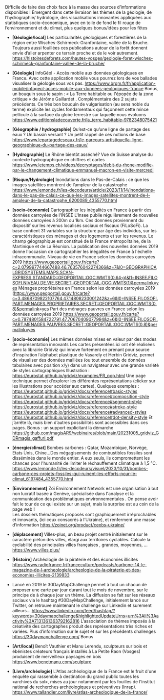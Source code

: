 Difficile de faire des choix face à la masse des sources d’informations disponibles ! Emergent dans cette livraison les thèmes de la géologie, de l’hydrographie/ hydrologie, des visualisations innovantes appliquées aux statistiques socio-économique, avec en toile de fond le fil rouge de l’environnement et du climat, plus quelques bonus/idées pour les fêtes

- **[Géologie/local]** Les particularités géologiques et forestières de la région entre Wisches-Schirmeck-Granfontaine, vallée de la Bruche. Toujours aussi fouillées ces publications autour de la forêt donnent envie d’aller arpenter ce terrain proche et de le voir autrement.
https://histoiresdeforets.com/hautes-vosges/geologie-foret-wisches-schirmeck-granfontaine-vallee-de-la-bruche/

- **[Géologie]** InfoGéol - Accès mobile aux données géologiques en France. Avec cette application mobile vous pourrez lors de vos ballades visualiser la géologie sous vos pas.
https://www.brgm.fr/fr/application-mobile/infogeol-acces-mobile-aux-donnees-geologiques-france
Bonus, un bouquin sous le sapin : « La Terre habitable ou l'épopée de la zone critique » de Jérôme Gaillardet . Complémentaire des 2 sujets précédents. Ce très bon bouquin de vulgarisation (au sens noble du terme) explicite les cycles fondamentaux qui façonnent cette mince pellicule à la surface du globe terrestre sur laquelle nous évoluons
https://www.editionsladecouverte.fr/la_terre_habitable-9782348075421

- **[Géographie / hydrographie]** Qu’est-ce qu’une ligne de partage des eaux ? Un bassin versant ? Un petit rappel de ces notions de base
https://www.lepartagedeseaux.fr/le-parcours-artistique/la-ligne-geographique-du-partage-des-eaux/

- **[Hydrographie]** Le Rhône bientôt asséché? Vue de Suisse analyse du contexte hydrographique en chiffres et cartes
https://www.letemps.ch/videos/decryptages/debit-du-rhone-modifie-par-le-changement-climatique-emmanuel-macron-en-visite-mercredi

- **[Risque/Hydrologie]** Inondations dans le Pas-de-Calais : ce que les images satellites montrent de l’ampleur de la catastrophe
https://www.lemonde.fr/les-decodeurs/article/2023/11/14/inondations-dans-le-pas-de-calais-ce-que-les-images-satellites-montrent-de-l-ampleur-de-la-catastrophe_6200089_4355770.html

- **[socio-économie]** Cartographier les inégalités en France à partir des données carroyées de l'INSEE
L'Insee publie régulièrement de nouvelles données carroyées à 200m ou 1km. Ces données proviennent du dispositif sur les revenus localisés sociaux et fiscaux (FiLoSoFi). La base contient 31 variables sur la structure par âge des individus, sur les caractéristiques des ménages et des logements et sur les revenus. Le champ géographique est constitué de la France métropolitaine, de la Martinique et de La Réunion. La publication des nouvelles données 2019 donne l'occasion de cartographier les inégalités en France à l'échelle infracommunale.
Niveau de vie en France selon les données carroyées 2019
https://www.geoportail.gouv.fr/carte?c=2.079997744667488,46.763576042274366&z=7&l0=GEOGRAPHICALGRIDSYSTEMS.MAPS.SCAN-EXPRESS.STANDARD::GEOPORTAIL:OGC:WMTS(0.64;g)&l1=INSEE.FILOSOFI.NIVEAU.DE.VIE.SECRET::GEOPORTAIL:OGC:WMTS(1)&permalink=yes
Ménages propriétaires en France selon les données carroyées 2019 (https://www.geoportail.gouv.fr/carte?c=3.4868709822107764,47.14808230001242&z=6&l0=INSEE.FILOSOFI.PART.MENAGES.PROPRIETAIRES.SECRET::GEOPORTAIL:OGC:WMTS(0.8)&permalink=yes 
Part des ménages pauvres en France selon les données carroyées 2019 https://www.geoportail.gouv.fr/carte?c=0.7874801584722791,47.70670409077994&z=6&l0=INSEE.FILOSOFI.PART.MENAGES.PAUVRES.SECRET::GEOPORTAIL:OGC:WMTS(0.8)&permalink=yes

- **[socio-économie]** Les mêmes données mises en valeur par des modes de représentation innovants
Les cartes présentées ici ont été réalisées avec la librairie Gridviz qui innove fortement en prenant pour source d’inspiration l’alphabet plastique de Vasarely et  Herbin
Gridviz, permet de visualiser des données maillées (ou tout ensemble de données tabulaires avec position x/y) dans un navigateur avec une grande variété de styles cartographiques
Illustration : https://eurostat.github.io/gridviz/examples/FR_pop.html
Une page technique  permet d’explorer les différentes représentations (clicker sur les illustrations pour accéder aux cartes). Quelques exemples :
https://eurostat.github.io/gridviz/docs/reference#basic-styles
https://eurostat.github.io/gridviz/docs/reference#composition-style
https://eurostat.github.io/gridviz/docs/reference#segment-style
https://eurostat.github.io/gridviz/docs/reference#stroke-style
https://eurostat.github.io/gridviz/docs/reference#advanced-styles
https://eurostat.github.io/gridviz/docs/reference#dot-density-style
Et j’arrête là, mais bien d’autres possibilités sont accessibles dans ces pages.
Bonus : un support explicitant la démarche
https://github.com/magisAR9/webinaires/blob/main/20231005_gridviz_GDRmagis_gaffuri.pdf

- **[énergie/climat]** Bombes carbones : Qatar, Mozambique, Norvège, Etats Unis, Chine…Des mégagisements de combustibles fossiles sont disséminés dans le monde entier. A eux seuls, ils compromettent les chances pour l'humanité de limiter le réchauffement climatique à 1,5 °C. 
https://www.lemonde.fr/les-decodeurs/visuel/2023/10/31/bombes-carbone-ces-projets-fossiles-qui-ruinent-les-efforts-pour-le-climat_6197484_4355770.html

-  **[Environnement]** Zoï Environnement Network est une organisation à but non lucratif basée à Genève, spécialisée dans l'analyse et la communication des problématiques environnementales . On pense avoir fait le tour de ce qui existe sur un sujet, mais la surprise est au coin de la page web !  
Les dossiers thématiques proposés sont  graphiquement irréprochables et innovants, (ici ceux consacrés à l’Ukraine), et renferment une masse d’information
https://zoinet.org/product/ceobs-ukraine/

- **[déplacement]** Villes-plus, un beau projet centré initialement sur le caractère piéton des villes, élargi aux territoires cyclables. Calcule la cyclabilité des principales villes françaises , grandes, moyennes, …
https://www.villes.plus/

- **[Histoire]** Archéologie de la piraterie et des économies illicites
https://www.radiofrance.fr/franceculture/podcasts/carbone-14-le-magazine-de-l-archeologie/archeologie-de-la-piraterie-et-des-economies-illicites-2139833

- Lancé en 2019 le 30DayMapChallenge permet à tout un chacun de proposer une carte par jour durant tout le mois de novembre, sur le principe de à chaque jour un thème.
La diffusion se fait sur les réseaux sociaux via le hashtag #30DayMapChallenge, initialement lancé sur Twitter, on retrouve maintenant le challenge sur Linkedin et surement ailleurs…
https://www.linkedin.com/feed/hashtag/?keywords=30daymapchallenge&highlightedUpdateUrns=urn%3Ali%3Aactivity%3A7131361363792162816
L’association de thèmes imposés à la créativité des cartographes produit des représentations très riches et variées.
Plus d’information sur le sujet et sur les précédents challenges
https://30daymapchallenge.com/
Bonus  
- **[Art/local]** Benoît Vauthier et Manu Lerendu, sculpteurs sur bois et ébénistes créateurs français installés à La Petite Raon (Vosges) produisent de merveilleux paysages en bois
https://www.benetmanu.com/sculpture

- **[Livre/archéologie]** L'Atlas archéologique de la France est le fruit d'une enquête qui rassemble à destination du grand public toutes les «archives du sol», mises au jour notamment par les fouilles de l'Institut national de recherches archéologiques et préventives (Inrap).
https://www.tallandier.com/livre/atlas-archeologique-de-la-france/
